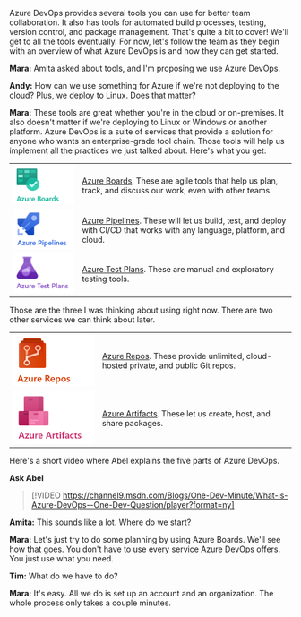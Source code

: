 Azure DevOps provides several tools you can use for better team collaboration. It also has tools for automated build processes, testing, version control, and package management. That's quite a bit to cover! We'll get to all the tools eventually. For now, let's follow the team as they begin with an overview of what Azure DevOps is and how they can get started.

**Mara:** Amita asked about tools, and I'm proposing we use Azure DevOps.

**Andy:** How can we use something for Azure if we're not deploying to the cloud? Plus, we deploy to Linux. Does that matter?

**Mara:** These tools are great whether you're in the cloud or on-premises. It also doesn't matter if we're deploying to Linux or Windows or another platform. Azure DevOps is a suite of services that provide a solution for anyone who wants an enterprise-grade tool chain. Those tools will help us implement all the practices we just talked about. Here's what you get:

| | |
|-|-|
|![Azure Boards](../media/azure-boards.png)|[Azure Boards](https://azure.microsoft.com/services/devops/boards?azure-portal=true). These are agile tools that help us plan, track, and discuss our work, even with other teams.|
|![Azure Pipelines](../media/azure-pipelines.png)|[Azure Pipelines](https://azure.microsoft.com/services/devops/pipelines?azure-portal=true). These will let us build, test, and deploy with CI/CD that works with any language, platform, and cloud.|
|![Azure Test Plans](../media/azure-test-plans.png)|[Azure Test Plans](https://azure.microsoft.com/services/devops/test-plans?azure-portal=true). These are manual and exploratory testing tools.|

Those are the three I was thinking about using right now. There are two other services we can think about later.

| | |
|-|-|
|![Azure Repos](../media/azure-repos.png)|[Azure Repos](https://azure.microsoft.com/services/devops/repos?azure-portal=true). These provide unlimited, cloud-hosted private, and public Git repos.|
|![Azure Artifacts](../media/azure-artifacts.png)|[Azure Artifacts](https://azure.microsoft.com/services/devops/artifacts?azure-portal=true). These let us create, host, and share packages.|

Here's a short video where Abel explains the five parts of Azure DevOps.

**Ask Abel**

> [!VIDEO https://channel9.msdn.com/Blogs/One-Dev-Minute/What-is-Azure-DevOps--One-Dev-Question/player?format=ny]

**Amita:** This sounds like a lot. Where do we start?

**Mara:** Let's just try to do some planning by using Azure Boards. We'll see how that goes. You don't have to use every service Azure DevOps offers. You just use what you need.

**Tim:** What do we have to do?

**Mara:** It's easy. All we do is set up an account and an organization. The whole process only takes a couple minutes.
